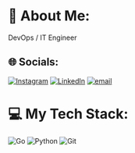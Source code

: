 # 💫 About Me:
DevOps / IT Engineer


## 🌐 Socials:
[![Instagram](https://img.shields.io/badge/Instagram-%23E4405F.svg?logo=Instagram&logoColor=white)](https://instagram.com/amirshaerpour.ir) [![LinkedIn](https://img.shields.io/badge/LinkedIn-%230077B5.svg?logo=linkedin&logoColor=white)](https://linkedin.com/in/Amirrezashaerpour) [![email](https://img.shields.io/badge/Email-D14836?logo=gmail&logoColor=white)](mailto:amirrezashaerpour507@gmail.com) 

# 💻 My Tech Stack:
![Go](https://img.shields.io/badge/go-%2300ADD8.svg?style=flat&logo=go&logoColor=white) ![Python](https://img.shields.io/badge/python-3670A0?style=flat&logo=python&logoColor=ffdd54) ![Git](https://img.shields.io/badge/git-%23F05033.svg?style=flat&logo=git&logoColor=white)

<!-- Proudly created with GPRM ( https://gprm.itsvg.in ) -->

